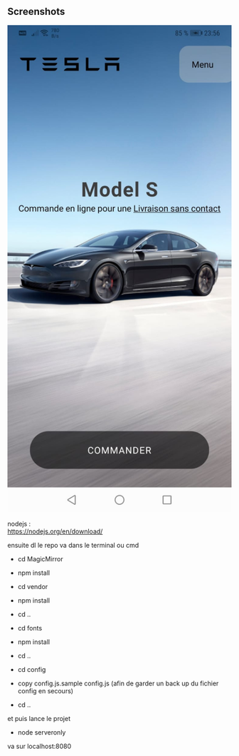 
## Screenshots

<img
		width="800"
		alt="Capture 1"
		src="https://github.com/zackpathou/app_tesla_RN/blob/master/assets/WhatsApp%20Image%202021-11-09%20at%2023.56.37.jpeg">



nodejs :   
https://nodejs.org/en/download/

ensuite dl le repo va dans le terminal ou cmd 
 
- cd MagicMirror
 
- npm install

- cd vendor

- npm install

- cd ..

- cd fonts

- npm install

- cd ..
 
- cd config
 
- copy config.js.sample config.js (afin de garder un back up du fichier config en secours)
 
- cd ..

et puis lance le projet
 
- node serveronly
 
va sur localhost:8080
